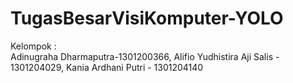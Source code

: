 # TugasBesarVisiKomputer-YOLO
Kelompok :  
Adinugraha Dharmaputra-1301200366,
Alifio Yudhistira Aji Salis - 1301204029, 
Kania Ardhani Putri - 1301204140
